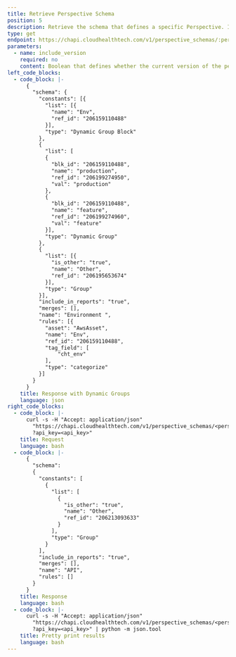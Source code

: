```yaml
---
title: Retrieve Perspective Schema
position: 5
description: Retrieve the schema that defines a specific Perspective. Identify the specific Perspective by its ID. See [How to Get Perspective ID](#perspectivesget-perspective-id).
type: get
endpoint: https://chapi.cloudhealthtech.com/v1/perspective_schemas/:perspective-id
parameters:
  - name: include_version
    required: no
    content: Boolean that defines whether the current version of the perspective is returned in the response.
left_code_blocks:
  - code_block: |-
      {
        "schema": {
          "constants": [{
            "list": [{
              "name": "Env",
              "ref_id": "206159110488"
            }],
            "type": "Dynamic Group Block"
          },
          {
            "list": [
            {
              "blk_id": "206159110488",
              "name": "production",
              "ref_id": "206199274950",
              "val": "production"
            },
            {
              "blk_id": "206159110488",
              "name": "feature",
              "ref_id": "206199274960",
              "val": "feature"
            }],
            "type": "Dynamic Group"
          },
          {
            "list": [{
              "is_other": "true",
              "name": "Other",
              "ref_id": "206195653674"
            }],
            "type": "Group"
          }],
          "include_in_reports": "true",
          "merges": [],
          "name": "Environment ",
          "rules": [{
            "asset": "AwsAsset",
            "name": "Env",
            "ref_id": "206159110488",
            "tag_field": [
                "cht_env"
            ],
            "type": "categorize"
          }]
        }
      }
    title: Response with Dynamic Groups
    language: json
right_code_blocks:
  - code_block: |-
      curl -s -H "Accept: application/json"
        "https://chapi.cloudhealthtech.com/v1/perspective_schemas/<perspective_id>
        ?api_key=<api_key>"
    title: Request
    language: bash
  - code_block: |-
      {
        "schema":
        {
          "constants": [
            {
              "list": [
                {
                  "is_other": "true",
                  "name": "Other",
                  "ref_id": "206213093633"
                }
              ],
              "type": "Group"
            }
          ],
          "include_in_reports": "true",
          "merges": [],
          "name": "API",
          "rules": []
        }
      }
    title: Response
    language: bash
  - code_block: |-
      curl -s -H "Accept: application/json"
        "https://chapi.cloudhealthtech.com/v1/perspective_schemas/<perspective_id>
        ?api_key=<api_key>" | python -m json.tool
    title: Pretty print results
    language: bash
---
```

